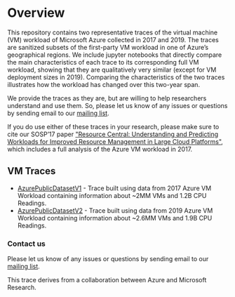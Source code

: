 # Overview

This repository contains two representative traces of the virtual machine (VM) workload of Microsoft Azure collected in 2017 and 2019.  The traces are sanitized subsets of the first-party VM workload in one of Azure’s geographical regions.  We include jupyter notebooks that directly compare the main characteristics of each trace to its corresponding full VM workload, showing that they are qualitatively very similar (except for VM deployment sizes in 2019).  Comparing the characteristics of the two traces illustrates how the workload has changed over this two-year span.

We provide the traces as they are, but are willing to help researchers understand and use them. So, please let us know of any issues or questions by sending email to our  [mailing list](mailto:azurepublicdataset@service.microsoft.com).

If you do use either of these traces in your research, please make sure to cite our SOSP’17 paper ["Resource Central: Understanding and Predicting Workloads for Improved Resource Management in Large Cloud Platforms"](https://www.microsoft.com/en-us/research/wp-content/uploads/2017/10/Resource-Central-SOSP17.pdf), which includes a full analysis of the Azure VM workload in 2017.

## VM Traces

* [AzurePublicDatasetV1](https://github.com/Azure/AzurePublicDataset/blob/master/AzurePublicDatasetV1.md) - Trace built using data from 2017 Azure VM Workload containing information about ~2MM VMs and 1.2B CPU Readings.
* [AzurePublicDatasetV2](https://github.com/Azure/AzurePublicDataset/blob/master/AzurePublicDatasetV2.md) - Trace built using data from 2019 Azure VM Workload containing information about ~2.6MM VMs and 1.9B CPU Readings.


### Contact us
Please let us know of any issues or questions by sending email to our [mailing list](mailto:azurepublicdataset@service.microsoft.com).

This trace derives from a collaboration between Azure and Microsoft Research.
